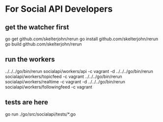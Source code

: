 # For Social API Developers

## get the watcher first
go get github.com/skelterjohn/rerun
go install github.com/skelterjohn/rerun
go build github.com/skelterjohn/rerun

## run the workers
../../../go/bin/rerun socialapi/workers/api -c vagrant -d
../../../go/bin/rerun socialapi/workers/topicfeed -c vagrant
../../../go/bin/rerun socialapi/workers/realtime -c vagrant -d
../../../go/bin/rerun socialapi/workers/followingfeed -c vagrant

## tests are here
go run ./go/src/socialapi/tests/*.go
